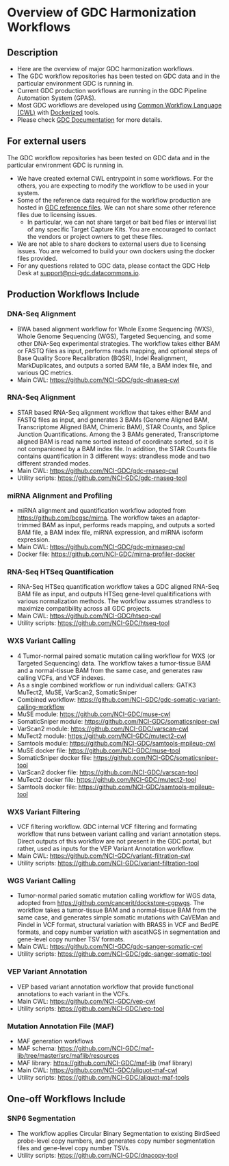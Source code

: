 # Overview of GDC Harmonization Workflows

## Description
- Here are the overview of major GDC harmonization workflows.
- The GDC workflow repositories has been tested on GDC data and in the particular environment GDC is running in. 
- Current GDC production workflows are running in the GDC Pipeline Automation System (GPAS).
- Most GDC workflows are developed using [Common Workflow Language (CWL)](https://www.commonwl.org/ "Common workflow Language") with [Dockerized](https://www.docker.com/) tools.
- Please check [GDC Documentation](https://docs.gdc.cancer.gov/Data/Bioinformatics_Pipelines/DNA_Seq_Variant_Calling_Pipeline/#somatic-variant-calling-workflow) for more details. 

## For external users
The GDC workflow repositories has been tested on GDC data and in the particular environment GDC is running in. 
- We have created external CWL entrypoint in some workflows. For the others, you are expecting to modify the workflow to be used in your system. 
- Some of the reference data required for the workflow production are hosted in [GDC reference files](https://gdc.cancer.gov/about-data/data-harmonization-and-generation/gdc-reference-files "GDC reference files"). We can not share some other reference files due to licensing issues. 
  - In particular, we can not share target or bait bed files or interval list of any specific Target Capture Kits. You are encouraged to contact the vendors or project owners to get these files.
- We are not able to share dockers to external users due to licensing issues. You are welcomed to build your own dockers using the docker files provided.
- For any questions related to GDC data, please contact the GDC Help Desk at support@nci-gdc.datacommons.io.

## Production Workflows Include

### DNA-Seq Alignment
- BWA based alignment workflow for Whole Exome Sequencing (WXS), Whole Genome Sequencing (WGS), Targeted Sequencing, and some other DNA-Seq experimental strategies. The workflow takes either BAM or FASTQ files as input, performs reads mapping, and optional steps of Base Quality Score Recalibration (BQSR), Indel Realignment, MarkDuplicates, and outputs a sorted BAM file, a BAM index file, and various QC metrics.  
- Main CWL: https://github.com/NCI-GDC/gdc-dnaseq-cwl 

### RNA-Seq Alignment
- STAR based RNA-Seq alignment workflow that takes either BAM and FASTQ files as input, and generates 3 BAMs (Genome Aligned BAM, Transcriptome Aligned BAM, Chimeric BAM), STAR Counts, and Splice Junction Quantifications. Among the 3 BAMs generated, Transcriptome aligned BAM is read name sorted instead of coordinate sorted, so it is not companioned by a BAM index file. In addition, the STAR Counts file contains quantification in 3 different ways: strandless mode and two different stranded modes.
- Main CWL: https://github.com/NCI-GDC/gdc-rnaseq-cwl
- Utility scripts: https://github.com/NCI-GDC/gdc-rnaseq-tool 

### miRNA Alignment and Profiling
- miRNA alignment and quantification workflow adopted from https://github.com/bcgsc/mirna. The workflow takes an adaptor-trimmed BAM as input, performs reads mapping, and outputs a sorted BAM file, a BAM index file, miRNA expression, and miRNA isoform expression. 
- Main CWL: https://github.com/NCI-GDC/gdc-mirnaseq-cwl 
- Docker file: https://github.com/NCI-GDC/mirna-profiler-docker 

### RNA-Seq HTSeq Quantification
- RNA-Seq HTSeq quantification workflow takes a GDC aligned RNA-Seq BAM file as input, and outputs HTSeq gene-level qualitifications with various normalization methods. The workflow assumes strandless to maximize compatibility across all GDC projects.
- Main CWL: https://github.com/NCI-GDC/htseq-cwl
- Utility scripts: https://github.com/NCI-GDC/htseq-tool

### WXS Variant Calling
- 4 Tumor-normal paired somatic mutation calling workflow for WXS (or Targeted Sequencing) data. The workflow takes a tumor-tissue BAM and a normal-tissue BAM from the same case, and generates raw calling VCFs, and VCF indexes.  
- As a single combined workflow or run individual callers: GATK3 MuTect2, MuSE, VarScan2, SomaticSniper
- Combined workflow: https://github.com/NCI-GDC/gdc-somatic-variant-calling-workflow 
- MuSE module: https://github.com/NCI-GDC/muse-cwl
- SomaticSniper module: https://github.com/NCI-GDC/somaticsniper-cwl
- VarScan2 module: https://github.com/NCI-GDC/varscan-cwl
- MuTect2 module: https://github.com/NCI-GDC/mutect2-cwl 
- Samtools module: https://github.com/NCI-GDC/samtools-mpileup-cwl
- MuSE docker file: https://github.com/NCI-GDC/muse-tool
- SomaticSniper docker file: https://github.com/NCI-GDC/somaticsniper-tool
- VarScan2 docker file: https://github.com/NCI-GDC/varscan-tool
- MuTect2 docker file: https://github.com/NCI-GDC/mutect2-tool
- Samtools docker file: https://github.com/NCI-GDC/samtools-mpileup-tool

### WXS Variant Filtering
- VCF filtering workflow. GDC internal VCF filtering and formating workflow that runs between variant calling and variant annotation steps. Direct outputs of this workflow are not present in the GDC portal, but rather, used as inputs for the VEP Variant Annotation workflow.  
- Main CWL: https://github.com/NCI-GDC/variant-filtration-cwl 
- Utility scripts: https://github.com/NCI-GDC/variant-filtration-tool

### WGS Variant Calling
- Tumor-normal paried somatic mutation calling workflow for WGS data, adopted from https://github.com/cancerit/dockstore-cgpwgs. The workflow takes a tumor-tissue BAM and a normal-tissue BAM from the same case, and generates simple somatic mutations with CaVEMan and Pindel in VCF format, structural variation with BRASS in VCF and BedPE formats, and copy number variation with ascatNGS in segmentation and gene-level copy number TSV formats.
- Main CWL: https://github.com/NCI-GDC/gdc-sanger-somatic-cwl
- Utility scripts: https://github.com/NCI-GDC/gdc-sanger-somatic-tool

### VEP Variant Annotation
- VEP based variant annotation workflow that provide functional annotations to each variant in the VCFs.
- Main CWL: https://github.com/NCI-GDC/vep-cwl 
- Utility scripts: https://github.com/NCI-GDC/vep-tool 

### Mutation Annotation File (MAF)
- MAF generation workflows 
- MAF schema: https://github.com/NCI-GDC/maf-lib/tree/master/src/maflib/resources
- MAF library: https://github.com/NCI-GDC/maf-lib (maf library)
- Main CWL: https://github.com/NCI-GDC/aliquot-maf-cwl
- Utility scripts: https://github.com/NCI-GDC/aliquot-maf-tools

## One-off Workflows Include
### SNP6 Segmentation
- The workflow applies Circular Binary Segmentation to existing BirdSeed probe-level copy numbers, and generates copy number segmentation files and gene-level copy number TSVs.
- Utility scripts: https://github.com/NCI-GDC/dnacopy-tool




